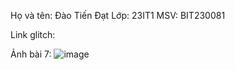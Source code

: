 Họ và tên: Đào Tiến Đạt
Lớp: 23IT1
MSV: BIT230081

Link glitch:

Ảnh bài 7:
![image](https://github.com/user-attachments/assets/d7c8b31f-a3c9-40e2-b36b-1bfe22b4b47f)
